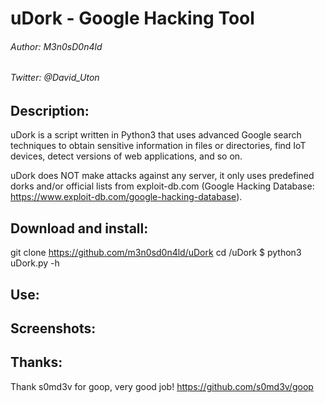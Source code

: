# uDork - Google Hacking Tool

###### Author: M3n0sD0n4ld
###### Twitter: @David_Uton

## Description:

uDork is a script written in Python3 that uses advanced Google search techniques to obtain sensitive information in files or directories, find IoT devices, detect versions of web applications, and so on.

uDork does NOT make attacks against any server, it only uses predefined dorks and/or official lists from exploit-db.com (Google Hacking Database: https://www.exploit-db.com/google-hacking-database).


## Download and install:

git clone https://github.com/m3n0sd0n4ld/uDork
cd /uDork
$ python3 uDork.py -h


## Use:



## Screenshots:



## Thanks:

Thank s0md3v for goop, very good job! https://github.com/s0md3v/goop



